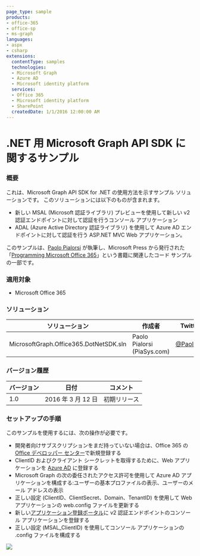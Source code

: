 ```yaml
---
page_type: sample
products:
- office-365
- office-sp
- ms-graph
languages:
- aspx
- csharp
extensions:
  contentType: samples
  technologies:
  - Microsoft Graph
  - Azure AD
  - Microsoft identity platform
  services:
  - Office 365
  - Microsoft identity platform
  - SharePoint
  createdDate: 1/1/2016 12:00:00 AM
---
```

# .NET 用 Microsoft Graph API SDK に関するサンプル

### 概要 ###
これは、Microsoft Graph API SDK for .NET の使用方法を示すサンプル ソリューションです。
このソリューションには以下のものが含まれます。
- 新しい MSAL (Microsoft 認証ライブラリ)
プレビューを使用して新しい v2 認証エンドポイントに対して認証を行うコンソール アプリケーション
- ADAL (Azure Active Directory 認証ライブラリ)
を使用して Azure AD エンドポイントに対して認証を行う ASP.NET MVC Web アプリケーション。

このサンプルは、[Paolo Pialorsi](https://twitter.com/PaoloPia) が執筆し、Microsoft Press から発行された「[Programming Microsoft Office 365](https://www.microsoftpressstore.com/store/programming-microsoft-office-365-includes-current-book-9781509300914)」という書籍に関連したコード サンプルの一部です。

### 適用対象 ###
-  Microsoft Office 365

### ソリューション ###
ソリューション | 作成者 | Twitter
---------|-----------|--------
MicrosoftGraph.Office365.DotNetSDK.sln | Paolo Pialorsi (PiaSys.com) | [@PaoloPia](https://twitter.com/PaoloPia)

### バージョン履歴 ###
バージョン | 日付 | コメント
---------| -----| --------
1.0 | 2016 年 3 月 12 日 | 初期リリース

### セットアップの手順 ###
このサンプルを使用するには、次の操作が必要です。

-  開発者向けサブスクリプションをまだ持っていない場合は、Office 365 の[Office デベロッパー センター](http://dev.office.com/)で新規登録する
-  ClientID およびクライアント シークレットを取得するために、Web アプリケーションを [Azure AD](https://manage.windowsazure.com/) に登録する 
-  Microsoft Graph の次の委任されたアクセス許可を使用して Azure AD アプリケーションを構成する:ユーザーの基本プロファイルの表示、ユーザーのメール アドレスの表示
-  正しい設定 (ClientID、ClientSecret、Domain、TenantID) を使用して Web アプリケーションの web.config ファイルを更新する
-  新しい[アプリケーション登録ポータル](https://apps.dev.microsoft.com/)に v2 認証エンドポイントのコンソール アプリケーションを登録する 
-  正しい設定 (MSAL_ClientID) を使用してコンソール アプリケーションの .config ファイルを構成する

 
<img src="https://telemetry.sharepointpnp.com/pnp/samples/MicrosoftGraph.Office365.DotNetSDK" />
